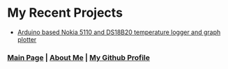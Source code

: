 # My Recent Projects

- <a href="https://wunderwaffez.github.io/projects/5110_logger/introduction">Arduino based Nokia 5110 and DS18B20 temperature logger and graph plotter</a>

### <a href="https://wunderwaffez.github.io">Main Page</a> | <a href="https://wunderwaffez.github.io/about">About Me</a> | <a href="https://github.com/Wunderwaffez">My Github Profile</a>
